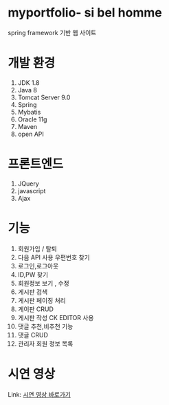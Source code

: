 # myportfolio- si bel homme

spring framework 기반 웹 사이트


# 개발 환경
1. JDK 1.8
2. Java 8
3. Tomcat Server 9.0
4. Spring
5. Mybatis
6. Oracle 11g 
7. Maven
8. open API 

# 프론트엔드
1. JQuery
2. javascript
3. Ajax


# 기능

1. 회원가입 / 탈퇴
2. 다음 API 사용 우편번호 찾기
3. 로그인,로그아웃
4. ID,PW 찾기
5. 회원정보 보기 , 수정
6. 게시판 검색
7. 게시판 페이징 처리
8. 게이판 CRUD
9. 게시판 작성 CK EDITOR 사용
10. 댓글 추천,비추천 기능
11. 댓글 CRUD
12. 관리자 회원 정보 목록

# 시연 영상
Link: [시연 영상 바로가기][youtubelink]

[youtubelink]: https://www.youtube.com/watch?v=pCJG-2w-MXA "Go youtube"
